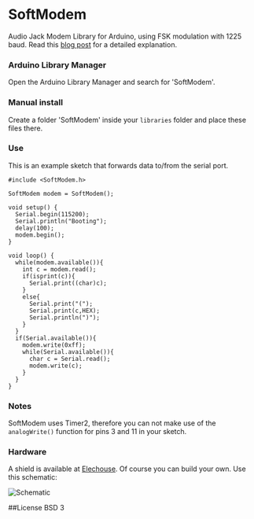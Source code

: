 SoftModem
====

Audio Jack Modem Library for Arduino, using FSK modulation with 1225 baud. Read this [blog post](http://translate.google.com/translate?js=y&prev=_t&hl=en&ie=UTF-8&layout=1&eotf=1&u=http%3A%2F%2Farms22.blog91.fc2.com%2Fblog-entry-350.html&sl=auto&tl=en) for a detailed explanation.


### Arduino Library Manager
Open the Arduino Library Manager and search for 'SoftModem'.

### Manual install
Create a folder 'SoftModem' inside your `libraries` folder and place these files there. 

### Use
This is an example sketch that forwards data to/from the serial port.

```Arduino
#include <SoftModem.h>

SoftModem modem = SoftModem();

void setup() {
  Serial.begin(115200);
  Serial.println("Booting");
  delay(100);
  modem.begin();
}

void loop() {  
  while(modem.available()){
    int c = modem.read();
    if(isprint(c)){
      Serial.print((char)c);
    }
    else{
      Serial.print("(");
      Serial.print(c,HEX);
      Serial.println(")");      
    }
  }
  if(Serial.available()){
    modem.write(0xff);
    while(Serial.available()){
      char c = Serial.read();
      modem.write(c);
    }
  }
}
```

### Notes
SoftModem uses Timer2, therefore you can not make use of the `analogWrite()` function for  pins 3 and 11 in your sketch.

### Hardware
A shield is available at [Elechouse](http://www.elechouse.com/elechouse/index.php?main_page=product_info&cPath=90_92&products_id=2199). Of course you can build your own. Use this schematic:

![Schematic](http://www.elechouse.com/elechouse/images/product/softmodem/Arduino%20softmodem-5.jpg)

##License
BSD 3